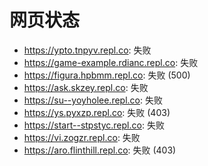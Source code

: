 # 网页状态
- https://ypto.tnpyv.repl.co: 失败
- https://game-example.rdianc.repl.co: 失败
- https://figura.hpbmm.repl.co: 失败 (500)
- https://ask.skzey.repl.co: 失败
- https://su--yoyholee.repl.co: 失败
- https://ys.pyxzp.repl.co: 失败 (403)
- https://start--stpstyc.repl.co: 失败
- https://vi.zogzr.repl.co: 失败
- https://aro.flinthill.repl.co: 失败 (403)
